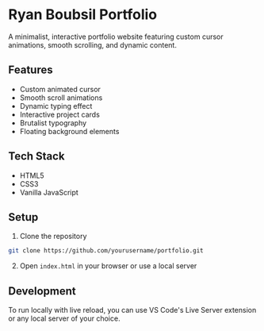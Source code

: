 # Ryan Boubsil Portfolio

A minimalist, interactive portfolio website featuring custom cursor animations, smooth scrolling, and dynamic content.

## Features
- Custom animated cursor
- Smooth scroll animations
- Dynamic typing effect
- Interactive project cards
- Brutalist typography
- Floating background elements

## Tech Stack
- HTML5
- CSS3
- Vanilla JavaScript

## Setup
1. Clone the repository
```bash
git clone https://github.com/yourusername/portfolio.git
```
2. Open `index.html` in your browser or use a local server

## Development
To run locally with live reload, you can use VS Code's Live Server extension or any local server of your choice. 